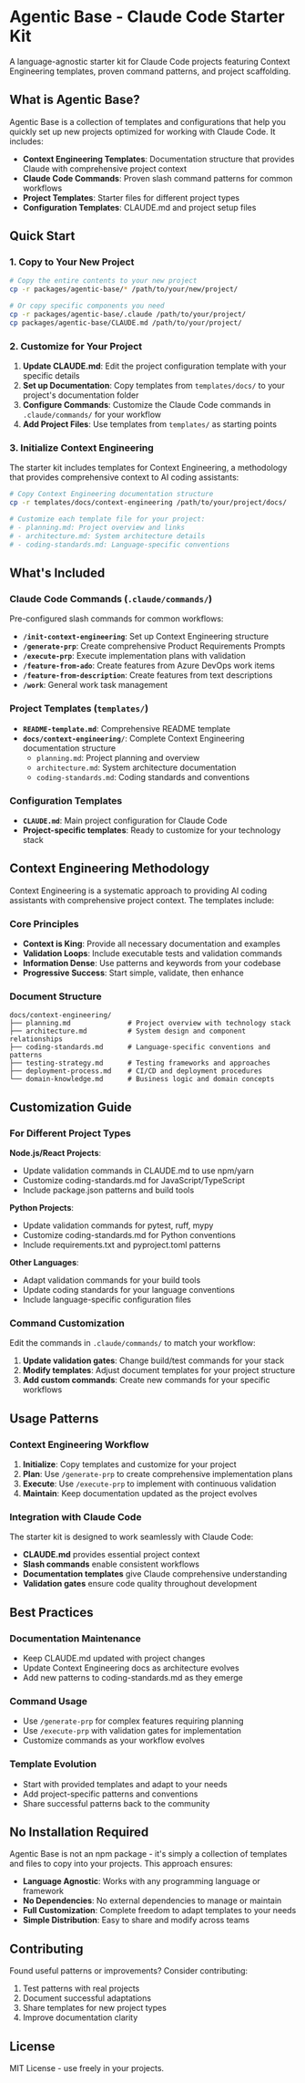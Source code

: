 # Agentic Base - Claude Code Starter Kit

A language-agnostic starter kit for Claude Code projects featuring Context Engineering templates, proven command patterns, and project scaffolding.

## What is Agentic Base?

Agentic Base is a collection of templates and configurations that help you quickly set up new projects optimized for working with Claude Code. It includes:

- **Context Engineering Templates**: Documentation structure that provides Claude with comprehensive project context
- **Claude Code Commands**: Proven slash command patterns for common workflows
- **Project Templates**: Starter files for different project types
- **Configuration Templates**: CLAUDE.md and project setup files

## Quick Start

### 1. Copy to Your New Project

```bash
# Copy the entire contents to your new project
cp -r packages/agentic-base/* /path/to/your/new/project/

# Or copy specific components you need
cp -r packages/agentic-base/.claude /path/to/your/project/
cp packages/agentic-base/CLAUDE.md /path/to/your/project/
```

### 2. Customize for Your Project

1. **Update CLAUDE.md**: Edit the project configuration template with your specific details
2. **Set up Documentation**: Copy templates from `templates/docs/` to your project's documentation folder
3. **Configure Commands**: Customize the Claude Code commands in `.claude/commands/` for your workflow
4. **Add Project Files**: Use templates from `templates/` as starting points

### 3. Initialize Context Engineering

The starter kit includes templates for Context Engineering, a methodology that provides comprehensive context to AI coding assistants:

```bash
# Copy Context Engineering documentation structure
cp -r templates/docs/context-engineering /path/to/your/project/docs/

# Customize each template file for your project:
# - planning.md: Project overview and links
# - architecture.md: System architecture details  
# - coding-standards.md: Language-specific conventions
```

## What's Included

### Claude Code Commands (`.claude/commands/`)

Pre-configured slash commands for common workflows:

- **`/init-context-engineering`**: Set up Context Engineering structure
- **`/generate-prp`**: Create comprehensive Product Requirements Prompts
- **`/execute-prp`**: Execute implementation plans with validation
- **`/feature-from-ado`**: Create features from Azure DevOps work items
- **`/feature-from-description`**: Create features from text descriptions
- **`/work`**: General work task management

### Project Templates (`templates/`)

- **`README-template.md`**: Comprehensive README template
- **`docs/context-engineering/`**: Complete Context Engineering documentation structure
  - `planning.md`: Project planning and overview
  - `architecture.md`: System architecture documentation
  - `coding-standards.md`: Coding standards and conventions

### Configuration Templates

- **`CLAUDE.md`**: Main project configuration for Claude Code
- **Project-specific templates**: Ready to customize for your technology stack

## Context Engineering Methodology

Context Engineering is a systematic approach to providing AI coding assistants with comprehensive project context. The templates include:

### Core Principles
- **Context is King**: Provide all necessary documentation and examples
- **Validation Loops**: Include executable tests and validation commands  
- **Information Dense**: Use patterns and keywords from your codebase
- **Progressive Success**: Start simple, validate, then enhance

### Document Structure
```
docs/context-engineering/
├── planning.md              # Project overview with technology stack
├── architecture.md          # System design and component relationships
├── coding-standards.md      # Language-specific conventions and patterns
├── testing-strategy.md      # Testing frameworks and approaches
├── deployment-process.md    # CI/CD and deployment procedures
└── domain-knowledge.md      # Business logic and domain concepts
```

## Customization Guide

### For Different Project Types

**Node.js/React Projects**:
- Update validation commands in CLAUDE.md to use npm/yarn
- Customize coding-standards.md for JavaScript/TypeScript
- Include package.json patterns and build tools

**Python Projects**:
- Update validation commands for pytest, ruff, mypy
- Customize coding-standards.md for Python conventions
- Include requirements.txt and pyproject.toml patterns

**Other Languages**:
- Adapt validation commands for your build tools
- Update coding standards for your language conventions
- Include language-specific configuration files

### Command Customization

Edit the commands in `.claude/commands/` to match your workflow:

1. **Update validation gates**: Change build/test commands for your stack
2. **Modify templates**: Adjust document templates for your project structure
3. **Add custom commands**: Create new commands for your specific workflows

## Usage Patterns

### Context Engineering Workflow

1. **Initialize**: Copy templates and customize for your project
2. **Plan**: Use `/generate-prp` to create comprehensive implementation plans
3. **Execute**: Use `/execute-prp` to implement with continuous validation
4. **Maintain**: Keep documentation updated as the project evolves

### Integration with Claude Code

The starter kit is designed to work seamlessly with Claude Code:

- **CLAUDE.md** provides essential project context
- **Slash commands** enable consistent workflows
- **Documentation templates** give Claude comprehensive understanding
- **Validation gates** ensure code quality throughout development

## Best Practices

### Documentation Maintenance
- Keep CLAUDE.md updated with project changes
- Update Context Engineering docs as architecture evolves
- Add new patterns to coding-standards.md as they emerge

### Command Usage
- Use `/generate-prp` for complex features requiring planning
- Use `/execute-prp` with validation gates for implementation
- Customize commands as your workflow evolves

### Template Evolution
- Start with provided templates and adapt to your needs
- Add project-specific patterns and conventions
- Share successful patterns back to the community

## No Installation Required

Agentic Base is not an npm package - it's simply a collection of templates and files to copy into your projects. This approach ensures:

- **Language Agnostic**: Works with any programming language or framework
- **No Dependencies**: No external dependencies to manage or maintain
- **Full Customization**: Complete freedom to adapt templates to your needs
- **Simple Distribution**: Easy to share and modify across teams

## Contributing

Found useful patterns or improvements? Consider contributing:

1. Test patterns with real projects
2. Document successful adaptations
3. Share templates for new project types
4. Improve documentation clarity

## License

MIT License - use freely in your projects.